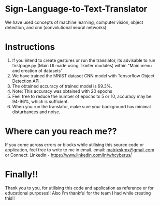 # Sign-Language-to-Text-Translator
We have used concepts of machine learning, computer vision, object detection, and cnn (convolutional neural networks)

# Instructions
1. If you intend to create gestures or run the translator, its advisable to run firstpage.py (Main UI made using Tkinter modules) within "Main menu and creation of datasets"
2. We have trained the MNIST dataset CNN model with Tensorflow Object Detection API. 
3. The obtained accuracy of trained model is 99.3%.
4. Note: This accuracy was obtained with 20 epochs
5. Feel free to reduce the number of epochs to 5 or 10, accuracy may be 94-96%, which is sufficient.
6. When you run the translator, make sure your background has minimal disturbances and noise.

# Where can you reach me??
If you come across errors or blocks while utilising this source code or application, feel free to write to me in email.
email: matrixskmx@gmail.com
or Connect: Linkedin - https://www.linkedin.com/in/whcyberus/

# Finally!!
Thank you to you, for utilising this code and application as reference or for educational purposes!!
Also I'm thankful for the team I had while creating this!!
